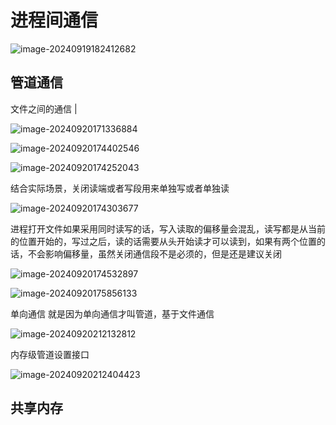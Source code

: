 # 进程间通信

![image-20240919182412682](D:\code\study\notes_stu\c++_note\picture\image-20240919182412682.png)



## 管道通信

文件之间的通信  |      

![image-20240920171336884](D:\code\study\notes_stu\c++_note\picture\image-20240920171336884.png)



![image-20240920174402546](D:\code\study\notes_stu\c++_note\picture\image-20240920174402546.png)

![image-20240920174252043](D:\code\study\notes_stu\c++_note\picture\image-20240920174252043.png)

结合实际场景，关闭读端或者写段用来单独写或者单独读

![image-20240920174303677](D:\code\study\notes_stu\c++_note\picture\image-20240920174303677.png)

进程打开文件如果采用同时读写的话，写入读取的偏移量会混乱，读写都是从当前的位置开始的，写过之后，读的话需要从头开始读才可以读到，如果有两个位置的话，不会影响偏移量，虽然关闭通信段不是必须的，但是还是建议关闭

![image-20240920174532897](D:\code\study\notes_stu\c++_note\picture\image-20240920174532897.png)

![image-20240920175856133](D:\code\study\notes_stu\c++_note\picture\image-20240920175856133.png)

单向通信  就是因为单向通信才叫管道，基于文件通信

![image-20240920212132812](D:\code\study\notes_stu\c++_note\picture\image-20240920212132812.png)

内存级管道设置接口

![image-20240920212404423](D:\code\study\notes_stu\c++_note\picture\image-20240920212404423.png)

## 共享内存